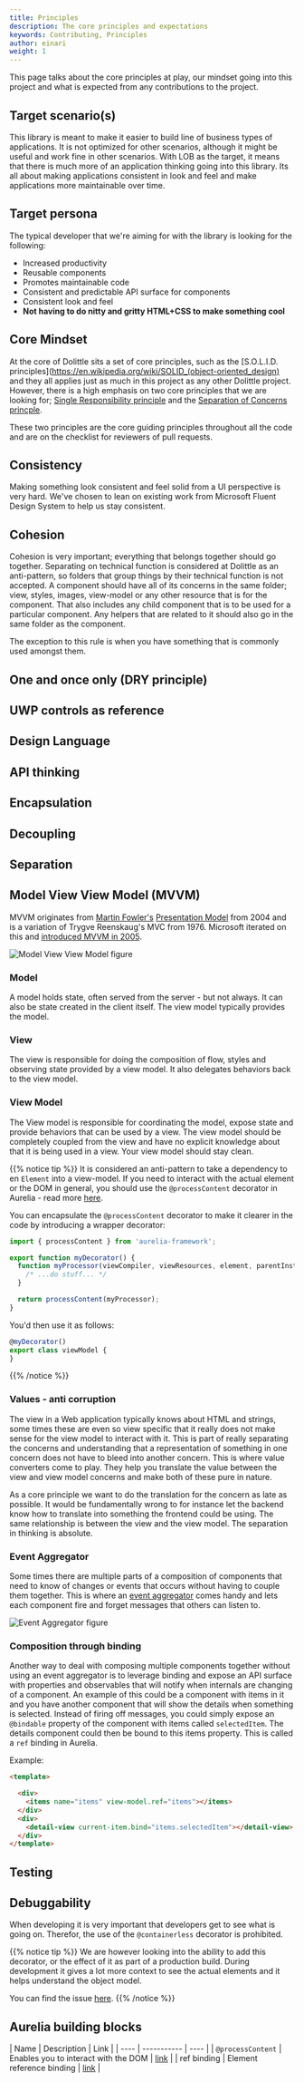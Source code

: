 ```yaml
---
title: Principles
description: The core principles and expectations
keywords: Contributing, Principles
author: einari
weight: 1
---
```

This page talks about the core principles at play, our mindset going into
this project and what is expected from any contributions to the project.

## Target scenario(s)

This library is meant to make it easier to build line of business types of
applications. It is not optimized for other scenarios, although it might
be useful and work fine in other scenarios. With LOB as the target, it
means that there is much more of an application thinking going into this
library. Its all about making applications consistent in look and feel
and make applications more maintainable over time.

## Target persona

The typical developer that we're aiming for with the library is looking for
the following:

- Increased productivity
- Reusable components
- Promotes maintainable code
- Consistent and predictable API surface for components
- Consistent look and feel
- **Not having to do nitty and gritty HTML+CSS to make something cool**

## Core Mindset

At the core of Dolittle sits a set of core principles, such as the
[S.O.L.I.D. principles](https://en.wikipedia.org/wiki/SOLID_(object-oriented_design)
and they all applies just as much in this project as any other Dolittle
project. However, there is a high emphasis on two core principles that
we are looking for; [Single Responsibility principle](https://en.wikipedia.org/wiki/Single_responsibility_principle)
and the [Separation of Concerns princple](https://en.wikipedia.org/wiki/Separation_of_concerns).

These two principles are the core guiding principles throughout all the
code and are on the checklist for reviewers of pull requests.

## Consistency

Making something look consistent and feel solid from a UI perspective is very hard.
We've chosen to lean on existing work from Microsoft Fluent Design System to help
us stay consistent.

## Cohesion

Cohesion is very important; everything that belongs together should go together.
Separating on technical function is considered at Dolittle as an anti-pattern,
so folders that group things by their technical function is not accepted.
A component should have all of its concerns in the same folder; view, styles,
images, view-model or any other resource that is for the component. That also
includes any child component that is to be used for a particular component.
Any helpers that are related to it should also go in the same folder as the
component.

The exception to this rule is when you have something that is commonly used
amongst them.

## One and once only (DRY principle)

## UWP controls as reference

## Design Language

## API thinking

## Encapsulation

## Decoupling

## Separation

## Model View View Model (MVVM)

MVVM originates from [Martin Fowler's](https://martinfowler.com)
[Presentation Model](https://martinfowler.com/eaaDev/PresentationModel.html)
from 2004 and is a variation of Trygve Reenskaug's MVC from 1976.
Microsoft iterated on this and [introduced MVVM in 2005](https://blogs.msdn.microsoft.com/johngossman/2005/10/08/introduction-to-modelviewviewmodel-pattern-for-building-wpf-apps/).

![Model View View Model figure](../mvvm.png)

### Model

A model holds state, often served from the server - but not always. It can also
be state created in the client itself. The view model typically provides the model.

### View

The view is responsible for doing the composition of flow, styles and observing
state provided by a view model. It also delegates behaviors back to the view model.

### View Model

The View model is responsible for coordinating the model, expose state and provide
behaviors that can be used by a view. The view model should be completely coupled
from the view and have no explicit knowledge about that it is being used in a view.
Your view model should stay clean.

{{% notice tip %}}
It is considered an anti-pattern to take a dependency to en `Element` into a view-model.
If you need to interact with the actual element or the DOM in general, you should use
the `@processContent` decorator in Aurelia - read more [here](https://aurelia.io/docs/templating/custom-elements#decorators-for-customizing-aurelia-custom-element-processing).

You can encapsulate the `@processContent` decorator to make it clearer in the code by
introducing a wrapper decorator:

```javascript
import { processContent } from 'aurelia-framework';

export function myDecorator() {
  function myProcessor(viewCompiler, viewResources, element, parentInstruction) {
    /* ...do stuff... */
  }

  return processContent(myProcessor);
}
```

You'd then use it as follows:

```javascript
@myDecorator()
export class viewModel {
}
```

{{% /notice %}}

### Values - anti corruption

The view in a Web application typically knows about HTML and strings, some times these
are even so view specific that it really does not make sense for the view model to
interact with it. This is part of really separating the concerns and understanding that
a representation of something in one concern does not have to bleed into another concern.
This is where value converters come to play. They help you translate the value between
the view and view model concerns and make both of these pure in nature.

As a core principle we want to do the translation for the concern as late as possible.
It would be fundamentally wrong to for instance let the backend know how to translate into
something the frontend could be using. The same relationship is between the view and the
view model. The separation in thinking is absolute.

### Event Aggregator

Some times there are multiple parts of a composition of components that need to know of
changes or events that occurs without having to couple them together. This is where an
[event aggregator](https://www.martinfowler.com/eaaDev/EventAggregator.html) comes handy
and lets each component fire and forget messages that others can listen to.

![Event Aggregator figure](../event_aggregator.png)

### Composition through binding

Another way to deal with composing multiple components together without using an
event aggregator is to leverage binding and expose an API surface with properties
and observables that will notify when internals are changing of a component.
An example of this could be a component with items in it and you have another component
that will show the details when something is selected. Instead of firing off messages,
you could simply expose an `@bindable` property of the component with items called
`selectedItem`. The details component could then be bound to this items property.
This is called a `ref` binding in Aurelia.

Example:

```html
<template>

  <div>
    <items name="items" view-model.ref="items"></items>
  </div>
  <div>
    <detail-view current-item.bind="items.selectedItem"></detail-view>
  </div>
</template>
```

## Testing

## Debuggability

When developing it is very important that developers get to see what is going on.
Therefor, the use of the `@containerless` decorator is prohibited.

{{% notice tip %}}
We are however looking into the ability to add this decorator, or the effect of
it as part of a production build. During development it gives a lot more context
to see the actual elements and it helps understand the object model.

You can find the issue [here](https://github.com/dolittle-interaction/JavaScript.Components.Aurelia/issues/7).
{{% /notice %}}

## Aurelia building blocks

| Name | Description | Link |
| ---- | ----------- | ---- |
| `@processContent` | Enables you to interact with the DOM | [link](https://aurelia.io/docs/templating/custom-elements#decorators-for-customizing-aurelia-custom-element-processing) |
| ref binding | Element reference binding | [link](https://aurelia.io/docs/binding/basics#referencing-elements) |
